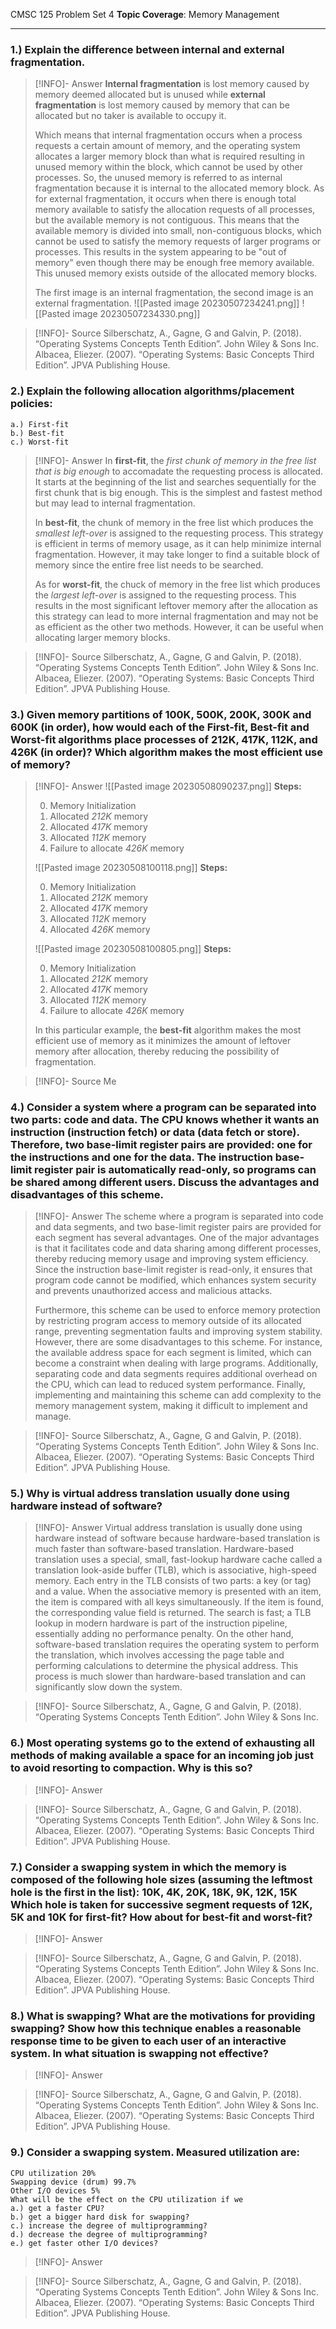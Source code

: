 CMSC 125 Problem Set 4
**Topic Coverage**: Memory Management

---

### 1.) Explain the difference between internal and external fragmentation.

> [!INFO]- Answer
> **Internal fragmentation** is lost memory caused by memory deemed allocated but is unused while **external fragmentation** is lost memory caused by memory that can be allocated but no taker is available to occupy it.
>
> Which means that internal fragmentation occurs when a process requests a certain amount of memory, and the operating system allocates a larger memory block than what is required resulting in unused memory within the block, which cannot be used by other processes. So, the unused memory is referred to as internal fragmentation because it is internal to the allocated memory block. As for external fragmentation, it occurs when there is enough total memory available to satisfy the allocation requests of all processes, but the available memory is not contiguous. This means that the available memory is divided into small, non-contiguous blocks, which cannot be used to satisfy the memory requests of larger programs or processes. This results in the system appearing to be "out of memory" even though there may be enough free memory available. This unused memory exists outside of the allocated memory blocks.
>
> The first image is an internal fragmentation, the second image is an external fragmentation.
> ![[Pasted image 20230507234241.png]]
> ![[Pasted image 20230507234330.png]]

> [!INFO]- Source
> Silberschatz, A., Gagne, G and Galvin, P. (2018). “Operating Systems Concepts Tenth Edition”. John Wiley & Sons Inc.
> Albacea, Eliezer. (2007). “Operating Systems: Basic Concepts Third Edition”. JPVA Publishing House.

### 2.) Explain the following allocation algorithms/placement policies:
```
a.) First-fit
b.) Best-fit
c.) Worst-fit
```

> [!INFO]- Answer
> In **first-fit**, the *first chunk of memory in the free list that is big enough* to accomadate the requesting process is allocated. It starts at the beginning of the list and searches sequentially for the first chunk that is big enough. This is the simplest and fastest method but may lead to internal fragmentation.
> 
> In **best-fit**, the chunk of memory in the free list which produces the *smallest left-over* is assigned to the requesting process. This strategy is efficient in terms of memory usage, as it can help minimize internal fragmentation. However, it may take longer to find a suitable block of memory since the entire free list needs to be searched.
> 
> As for **worst-fit**, the chuck of memory in the free list which produces the *largest left-over* is assigned to the requesting process. This results in the most significant leftover memory after the allocation as this strategy can lead to more internal fragmentation and may not be as efficient as the other two methods. However, it can be useful when allocating larger memory blocks.

> [!INFO]- Source
> Silberschatz, A., Gagne, G and Galvin, P. (2018). “Operating Systems Concepts Tenth Edition”. John Wiley & Sons Inc.
> Albacea, Eliezer. (2007). “Operating Systems: Basic Concepts Third Edition”. JPVA Publishing House.

### 3.) Given memory partitions of 100K, 500K, 200K, 300K and 600K (in order), how would each of the First-fit, Best-fit and Worst-fit algorithms place processes of 212K, 417K, 112K, and 426K (in order)? Which algorithm makes the most efficient use of memory?

> [!INFO]- Answer
>![[Pasted image 20230508090237.png]]
>**Steps:**
>
>0) Memory Initialization
>1) Allocated *212K* memory
>2) Allocated *417K* memory
>3) Allocated *112K* memory
>4) Failure to allocate *426K* memory
> 
> ![[Pasted image 20230508100118.png]]
>**Steps:**
>
>0) Memory Initialization
>1) Allocated *212K* memory
>2) Allocated *417K* memory
>3) Allocated *112K* memory
>4) Allocated *426K* memory
> 
> ![[Pasted image 20230508100805.png]]
>**Steps:**
>
>0) Memory Initialization
>1) Allocated *212K* memory
>2) Allocated *417K* memory
>3) Allocated *112K* memory
>4) Failure to allocate *426K* memory
>
> In this particular example, the **best-fit** algorithm makes the most efficient use of memory as it minimizes the amount of leftover memory after allocation, thereby reducing the possibility of fragmentation.

> [!INFO]- Source
> Me


### 4.) Consider a system where a program can be separated into two parts: code and data. The CPU knows whether it wants an instruction (instruction fetch) or data (data fetch or store). Therefore, two base-limit register pairs are provided: one for the instructions and one for the data. The instruction base-limit register pair is automatically read-only, so programs can be shared among different users. Discuss the advantages and disadvantages of this scheme.

> [!INFO]- Answer
> The scheme where a program is separated into code and data segments, and two base-limit register pairs are provided for each segment has several advantages. One of the major advantages is that it facilitates code and data sharing among different processes, thereby reducing memory usage and improving system efficiency. Since the instruction base-limit register is read-only, it ensures that program code cannot be modified, which enhances system security and prevents unauthorized access and malicious attacks.
> 
> Furthermore, this scheme can be used to enforce memory protection by restricting program access to memory outside of its allocated range, preventing segmentation faults and improving system stability. However, there are some disadvantages to this scheme. For instance, the available address space for each segment is limited, which can become a constraint when dealing with large programs. Additionally, separating code and data segments requires additional overhead on the CPU, which can lead to reduced system performance. Finally, implementing and maintaining this scheme can add complexity to the memory management system, making it difficult to implement and manage.

> [!INFO]- Source
> Silberschatz, A., Gagne, G and Galvin, P. (2018). “Operating Systems Concepts Tenth Edition”. John Wiley & Sons Inc.
> Albacea, Eliezer. (2007). “Operating Systems: Basic Concepts Third Edition”. JPVA Publishing House.

### 5.) Why is virtual address translation usually done using hardware instead of software?

> [!INFO]- Answer
> Virtual address translation is usually done using hardware instead of software because hardware-based translation is much faster than software-based translation. Hardware-based translation uses a special, small, fast-lookup hardware cache called a translation look-aside buffer (TLB), which is associative, high-speed memory. Each entry in the TLB consists of two parts: a key (or tag) and a value. When the associative memory is presented with an item, the item is compared with all keys simultaneously. If the item is found, the corresponding value field is returned. The search is fast; a TLB lookup in modern hardware is part of the instruction pipeline, essentially adding no performance penalty. On the other hand, software-based translation requires the operating system to perform the translation, which involves accessing the page table and performing calculations to determine the physical address. This process is much slower than hardware-based translation and can significantly slow down the system.

> [!INFO]- Source
> Silberschatz, A., Gagne, G and Galvin, P. (2018). “Operating Systems Concepts Tenth Edition”. John Wiley & Sons Inc.

### 6.) Most operating systems go to the extend of exhausting all methods of making available a space for an incoming job just to avoid resorting to compaction. Why is this so?

> [!INFO]- Answer
>

> [!INFO]- Source
> Silberschatz, A., Gagne, G and Galvin, P. (2018). “Operating Systems Concepts Tenth Edition”. John Wiley & Sons Inc.
> Albacea, Eliezer. (2007). “Operating Systems: Basic Concepts Third Edition”. JPVA Publishing House.

### 7.) Consider a swapping system in which the memory is composed of the following hole sizes (assuming the leftmost hole is the first in the list): 10K, 4K, 20K, 18K, 9K, 12K, 15K Which hole is taken for successive segment requests of 12K, 5K and 10K for first-fit? How about for best-fit and worst-fit?

> [!INFO]- Answer
>

> [!INFO]- Source
> Silberschatz, A., Gagne, G and Galvin, P. (2018). “Operating Systems Concepts Tenth Edition”. John Wiley & Sons Inc.
> Albacea, Eliezer. (2007). “Operating Systems: Basic Concepts Third Edition”. JPVA Publishing House.

### 8.) What is swapping? What are the motivations for providing swapping? Show how this technique enables a reasonable response time to be given to each user of an interactive system. In what situation is swapping not effective?

> [!INFO]- Answer
>

> [!INFO]- Source
> Silberschatz, A., Gagne, G and Galvin, P. (2018). “Operating Systems Concepts Tenth Edition”. John Wiley & Sons Inc.
> Albacea, Eliezer. (2007). “Operating Systems: Basic Concepts Third Edition”. JPVA Publishing House.

### 9.) Consider a swapping system. Measured utilization are:
```
CPU utilization 20%
Swapping device (drum) 99.7%
Other I/O devices 5%
What will be the effect on the CPU utilization if we
a.) get a faster CPU?
b.) get a bigger hard disk for swapping?
c.) increase the degree of multiprogramming?
d.) decrease the degree of multiprogramming?
e.) get faster other I/O devices?
```

> [!INFO]- Answer
>

> [!INFO]- Source
> Silberschatz, A., Gagne, G and Galvin, P. (2018). “Operating Systems Concepts Tenth Edition”. John Wiley & Sons Inc.
> Albacea, Eliezer. (2007). “Operating Systems: Basic Concepts Third Edition”. JPVA Publishing House.
